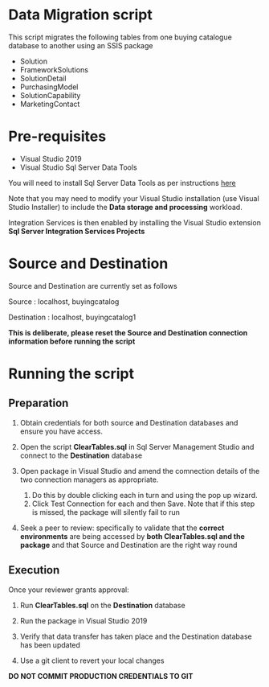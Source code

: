 # Data Migration script

This script migrates the following tables from one buying catalogue database to another using an SSIS package

* Solution
* FrameworkSolutions
* SolutionDetail
* PurchasingModel
* SolutionCapability
* MarketingContact

# Pre-requisites

* Visual Studio 2019
* Visual Studio Sql Server Data Tools

You will need to install Sql Server Data Tools as per instructions [here](https://docs.microsoft.com/en-us/sql/ssdt/sql-server-data-tools?view=sql-server-ver15)

Note that you may need to modify your Visual Studio installation (use Visual Studio Installer) to include the **Data storage and processing** workload.

Integration Services is then enabled by installing the Visual Studio extension **Sql Server Integration Services Projects**

# Source and Destination

Source and Destination are currently set as follows

Source : localhost, buyingcatalog 

Destination : localhost, buyingcatalog1

**This is deliberate, please reset the Source and Destination connection information before running the script**

# Running the script

## Preparation

1. Obtain credentials for both source and Destination databases and ensure you have access.

1. Open the script **ClearTables.sql** in Sql Server Management Studio and connect to the **Destination** database

1. Open package in Visual Studio and amend the comnection details of the two connection managers as appropriate. 
    1. Do this by double clicking each in turn and using the pop up wizard. 
    1. Click Test Connection for each and then Save. Note that if this step is missed, the package will silently fail to run

1. Seek a peer to review: specifically to validate that the **correct environments** are being accessed by **both ClearTables.sql and the package** and that Source and Destination are the right way round

## Execution

Once your reviewer grants approval:

1. Run **ClearTables.sql** on the **Destination** database

1. Run the package in Visual Studio 2019

1. Verify that data transfer has taken place and the Destination database has been updated

1. Use a git client to revert your local changes

**DO NOT COMMIT PRODUCTION CREDENTIALS TO GIT** 